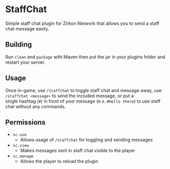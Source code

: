 # StaffChat
Simple staff chat plugin for Zirkon Network that allows you to send a staff chat message easily.
## Building
Run `clean` and `package` with Maven then put the jar in your plugins folder and restart your server.
## Usage
Once in-game, use `/staffchat` to toggle staff chat and message away, use `/staffchat <message>` to send the included message, or put a\
single hashtag (`#`) in front of your message (e.x. `#Hello there`) to use staff chat without any commands.
## Permissions
- `sc.use`
  - Allows usage of `/staffchat` for toggling and sending messages
- `sc.view`
  - Makes messages sent in staff chat visible to the player
- `sc.manage`
  - Allows the player to reload the plugin
